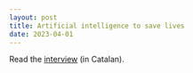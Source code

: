 ```yaml
---
layout: post
title: Artificial intelligence to save lives
date: 2023-04-01
---
```


Read the [interview][urv-news] (in Catalan).


[urv-news]: https://cloudskin.eu/assets/deliverables/Fet-a-Tarragona_Num58_Mar-Abr2023_IA-per-salvar-vides.pdf